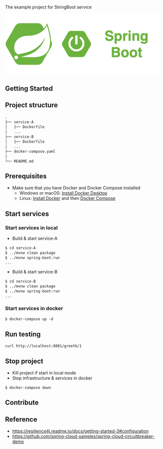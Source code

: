 The example project for StringBoot service

<div align="center">
    <img src="./assets/images/spring_boot_icon.png"/>
</div>

## Getting Started

## Project structure
```
.
├── service-A
│   ├── Dockerfile
│   ...
├── service-B
│   ├── Dockerfile
│   ...
├── docker-compose.yaml
|
└── README.md
```

## Prerequisites
- Make sure that you have Docker and Docker Compose installed
  - Windows or macOS:
    [Install Docker Desktop](https://www.docker.com/get-started)
  - Linux: [Install Docker](https://www.docker.com/get-started) and then
    [Docker Compose](https://github.com/docker/compose)

## Start services
### Start services in local

- Build & start service-A
```shell script
$ cd service-A
$ ../mvnw clean package
$ ../mvnw spring-boot:run
...
```

- Build & start service-B
```shell script
$ cd service-B
$ ../mvnw clean package
$ ../mvnw spring-boot:run
...
```

### Start services in docker 

```shell script
$ docker-compose up -d
```

## Run testing

```shell script
curl http://localhost:8081/greetb/1
```

## Stop project

- Kill project if start in local mode
- Stop infrastructure & services in docker

```shell script
$ docker-compose down
```

## Contribute

## Reference

- https://resilience4j.readme.io/docs/getting-started-3#configuration
- https://github.com/spring-cloud-samples/spring-cloud-circuitbreaker-demo
